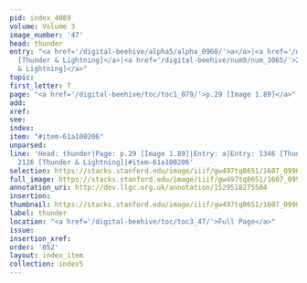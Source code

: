 ```yaml
---
pid: index_4089
volume: Volume 3
image_number: '47'
head: thunder
entry: "<a href='/digital-beehive/alpha5/alpha_0960/'>a</a>|<a href='/digital-beehive/num6/num_1901/'>1346
  [Thunder & Lightning]</a>|<a href='/digital-beehive/num9/num_3065/'>2126 [Thunder
  & Lightning]</a>"
topic:
first_letter: T
page: "<a href='/digital-beehive/toc/toc1_079/'>p.29 [Image 1.89]</a>"
add:
xref:
see:
index:
item: "#item-61a100206"
unparsed:
line: 'Head: thunder|Page: p.29 [Image 1.89]|Entry: a|Entry: 1346 [Thunder & Lightning]|Entry:
  2126 [Thunder & Lightning]|#item-61a100206'
selection: https://stacks.stanford.edu/image/iiif/gw497tq8651/1607_0990/1605,962,640,134/full/0/default.jpg
full_image: https://stacks.stanford.edu/image/iiif/gw497tq8651/1607_0990/full/full/0/default.jpg
annotation_uri: http://dev.llgc.org.uk/annotation/1529518275584
insertion:
thumbnail: https://stacks.stanford.edu/image/iiif/gw497tq8651/1607_0990/1605,962,640,134/150,/0/default.jpg
label: thunder
location: "<a href='/digital-beehive/toc/toc3_47/'>Full Page</a>"
issue:
insertion_xref:
order: '052'
layout: index_item
collection: index5
---
```

